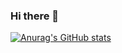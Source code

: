 ### Hi there 👋
[![Anurag's GitHub stats](https://github-readme-stats.vercel.app/api?username=SamuelDBMartins&theme=dracula)](https://github.com/anuraghazra/github-readme-stats)

<!--
**SamuelDBMartins/SamuelDBMartins** is a ✨ _special_ ✨ repository because its `README.md` (this file) appears on your GitHub profile.

Here are some ideas to get you started:

- 🔭 I’m currently working on ...
- 🌱 I’m currently learning ...
- 👯 I’m looking to collaborate on ...
- 🤔 I’m looking for help with ...
- 💬 Ask me about ...
- 📫 How to reach me: ...
- 😄 Pronouns: ...
- ⚡ Fun fact: ...
-->
